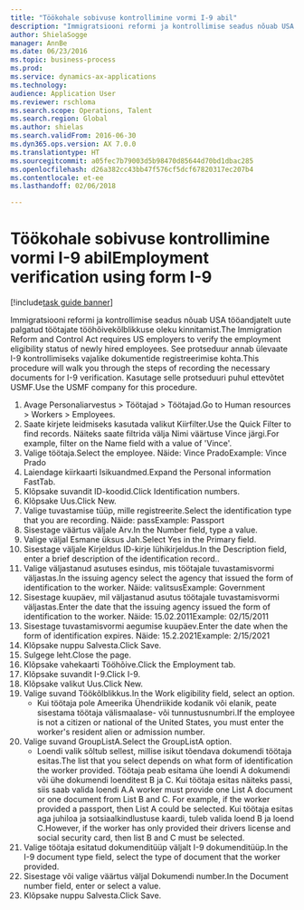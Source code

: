 ```yaml
--- 
title: "Töökohale sobivuse kontrollimine vormi I-9 abil"
description: "Immigratsiooni reformi ja kontrollimise seadus nõuab USA tööandjatelt uute palgatud töötajate tööhõivekõlblikkuse oleku kinnitamist."
author: ShielaSogge
manager: AnnBe
ms.date: 06/23/2016
ms.topic: business-process
ms.prod: 
ms.service: dynamics-ax-applications
ms.technology: 
audience: Application User
ms.reviewer: rschloma
ms.search.scope: Operations, Talent
ms.search.region: Global
ms.author: shielas
ms.search.validFrom: 2016-06-30
ms.dyn365.ops.version: AX 7.0.0
ms.translationtype: HT
ms.sourcegitcommit: a05fec7b79003d5b98470d85644d70bd1dbac285
ms.openlocfilehash: d26a382cc43bb47f576cf5dcf67820317ec207b4
ms.contentlocale: et-ee
ms.lasthandoff: 02/06/2018

---
```

# <a name="employment-verification-using-form-i-9"></a><span data-ttu-id="c3871-103">Töökohale sobivuse kontrollimine vormi I-9 abil</span><span class="sxs-lookup"><span data-stu-id="c3871-103">Employment verification using form I-9</span></span>

[!include[task guide banner](../../../includes/task-guide-banner.md)]

<span data-ttu-id="c3871-104">Immigratsiooni reformi ja kontrollimise seadus nõuab USA tööandjatelt uute palgatud töötajate tööhõivekõlblikkuse oleku kinnitamist.</span><span class="sxs-lookup"><span data-stu-id="c3871-104">The Immigration Reform and Control Act requires US employers to verify the employment eligibility status of newly hired employees.</span></span> <span data-ttu-id="c3871-105">See protseduur annab ülevaate I-9 kontrollimiseks vajalike dokumentide registreerimise kohta.</span><span class="sxs-lookup"><span data-stu-id="c3871-105">This procedure will walk you through the steps of recording the necessary documents for I-9 verification.</span></span> <span data-ttu-id="c3871-106">Kasutage selle protseduuri puhul ettevõtet USMF.</span><span class="sxs-lookup"><span data-stu-id="c3871-106">Use the USMF company for this procedure.</span></span>

1. <span data-ttu-id="c3871-107">Avage Personaliarvestus > Töötajad > Töötajad.</span><span class="sxs-lookup"><span data-stu-id="c3871-107">Go to Human resources > Workers > Employees.</span></span>
2. <span data-ttu-id="c3871-108">Saate kirjete leidmiseks kasutada valikut Kiirfilter.</span><span class="sxs-lookup"><span data-stu-id="c3871-108">Use the Quick Filter to find records.</span></span> <span data-ttu-id="c3871-109">Näiteks saate filtrida välja Nimi väärtuse Vince järgi.</span><span class="sxs-lookup"><span data-stu-id="c3871-109">For example, filter on the Name field with a value of 'Vince'.</span></span>
3. <span data-ttu-id="c3871-110">Valige töötaja.</span><span class="sxs-lookup"><span data-stu-id="c3871-110">Select the employee.</span></span> <span data-ttu-id="c3871-111">Näide: Vince Prado</span><span class="sxs-lookup"><span data-stu-id="c3871-111">Example: Vince Prado</span></span>
4. <span data-ttu-id="c3871-112">Laiendage kiirkaarti Isikuandmed.</span><span class="sxs-lookup"><span data-stu-id="c3871-112">Expand the Personal information FastTab.</span></span>
5. <span data-ttu-id="c3871-113">Klõpsake suvandit ID-koodid.</span><span class="sxs-lookup"><span data-stu-id="c3871-113">Click Identification numbers.</span></span>
6. <span data-ttu-id="c3871-114">Klõpsake Uus.</span><span class="sxs-lookup"><span data-stu-id="c3871-114">Click New.</span></span>
7. <span data-ttu-id="c3871-115">Valige tuvastamise tüüp, mille registreerite.</span><span class="sxs-lookup"><span data-stu-id="c3871-115">Select the identification type that you are recording.</span></span> <span data-ttu-id="c3871-116">Näide: pass</span><span class="sxs-lookup"><span data-stu-id="c3871-116">Example: Passport</span></span>
8. <span data-ttu-id="c3871-117">Sisestage väärtus väljale Arv.</span><span class="sxs-lookup"><span data-stu-id="c3871-117">In the Number field, type a value.</span></span>
9. <span data-ttu-id="c3871-118">Valige väljal Esmane üksus Jah.</span><span class="sxs-lookup"><span data-stu-id="c3871-118">Select Yes in the Primary field.</span></span>
10. <span data-ttu-id="c3871-119">Sisestage väljale Kirjeldus ID-kirje lühikirjeldus.</span><span class="sxs-lookup"><span data-stu-id="c3871-119">In the Description field, enter a brief description of the identification record..</span></span>
11. <span data-ttu-id="c3871-120">Valige väljastanud asutuses esindus, mis töötajale tuvastamisvormi väljastas.</span><span class="sxs-lookup"><span data-stu-id="c3871-120">In the issuing agency select the agency that issued the form of identification to the worker.</span></span> <span data-ttu-id="c3871-121">Näide: valitsus</span><span class="sxs-lookup"><span data-stu-id="c3871-121">Example: Government</span></span>
12. <span data-ttu-id="c3871-122">Sisestage kuupäev, mil väljastanud asutus töötajale tuvastamisvormi väljastas.</span><span class="sxs-lookup"><span data-stu-id="c3871-122">Enter the date that the issuing agency issued the form of identification to the worker.</span></span> <span data-ttu-id="c3871-123">Näide: 15.02.2011</span><span class="sxs-lookup"><span data-stu-id="c3871-123">Example: 02/15/2011</span></span>
13. <span data-ttu-id="c3871-124">Sisestage tuvastamisvormi aegumise kuupäev.</span><span class="sxs-lookup"><span data-stu-id="c3871-124">Enter the date when the form of identification expires.</span></span> <span data-ttu-id="c3871-125">Näide: 15.2.2021</span><span class="sxs-lookup"><span data-stu-id="c3871-125">Example: 2/15/2021</span></span>
14. <span data-ttu-id="c3871-126">Klõpsake nuppu Salvesta.</span><span class="sxs-lookup"><span data-stu-id="c3871-126">Click Save.</span></span>
15. <span data-ttu-id="c3871-127">Sulgege leht.</span><span class="sxs-lookup"><span data-stu-id="c3871-127">Close the page.</span></span>
16. <span data-ttu-id="c3871-128">Klõpsake vahekaarti Tööhõive.</span><span class="sxs-lookup"><span data-stu-id="c3871-128">Click the Employment tab.</span></span>
17. <span data-ttu-id="c3871-129">Klõpsake suvandit I-9.</span><span class="sxs-lookup"><span data-stu-id="c3871-129">Click I-9.</span></span>
18. <span data-ttu-id="c3871-130">Klõpsake valikut Uus.</span><span class="sxs-lookup"><span data-stu-id="c3871-130">Click New.</span></span>
19. <span data-ttu-id="c3871-131">Valige suvand Töökõlblikkus.</span><span class="sxs-lookup"><span data-stu-id="c3871-131">In the Work eligibility field, select an option.</span></span>
    * <span data-ttu-id="c3871-132">Kui töötaja pole Ameerika Ühendriikide kodanik või elanik, peate sisestama töötaja välismaalase- või tunnustusnumbri.</span><span class="sxs-lookup"><span data-stu-id="c3871-132">If the employee is not a citizen or national of the United States, you must enter the worker's resident alien or admission number.</span></span>  
20. <span data-ttu-id="c3871-133">Valige suvand GroupListA.</span><span class="sxs-lookup"><span data-stu-id="c3871-133">Select the GroupListA option.</span></span>
    * <span data-ttu-id="c3871-134">Loendi valik sõltub sellest, millise isikut tõendava dokumendi töötaja esitas.</span><span class="sxs-lookup"><span data-stu-id="c3871-134">The list that you select depends on what form of identification the worker provided.</span></span> <span data-ttu-id="c3871-135">Töötaja peab esitama ühe loendi A dokumendi või ühe dokumendi loenditest B ja C. Kui töötaja esitas näiteks passi, siis saab valida loendi A.</span><span class="sxs-lookup"><span data-stu-id="c3871-135">A worker must provide one List A document or one document from List B and C. For example, if the worker provided a passport, then List A could be selected.</span></span> <span data-ttu-id="c3871-136">Kui töötaja esitas aga juhiloa ja sotsiaalkindlustuse kaardi, tuleb valida loend B ja loend C.</span><span class="sxs-lookup"><span data-stu-id="c3871-136">However, if the worker has only provided their drivers license and social security card, then list B and C must be selected.</span></span>  
21. <span data-ttu-id="c3871-137">Valige töötaja esitatud dokumenditüüp väljalt I-9 dokumenditüüp.</span><span class="sxs-lookup"><span data-stu-id="c3871-137">In the I-9 document type field, select the type of document that the worker provided.</span></span>
22. <span data-ttu-id="c3871-138">Sisestage või valige väärtus väljal Dokumendi number.</span><span class="sxs-lookup"><span data-stu-id="c3871-138">In the Document number field, enter or select a value.</span></span>
23. <span data-ttu-id="c3871-139">Klõpsake nuppu Salvesta.</span><span class="sxs-lookup"><span data-stu-id="c3871-139">Click Save.</span></span>



